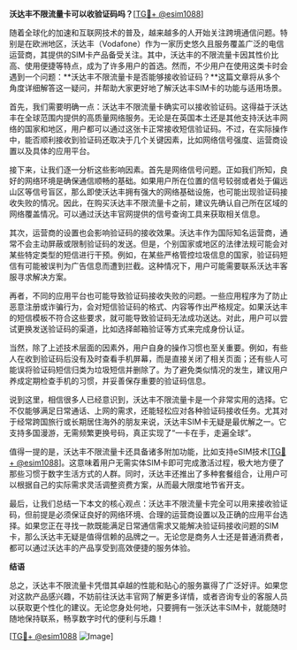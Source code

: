 **沃达丰不限流量卡可以收验证码吗？**[[TG💪+ @esim1088](https://t.me/s/esim1088)]

随着全球化的加速和互联网技术的普及，越来越多的人开始关注跨境通信问题。特别是在欧洲地区，沃达丰（Vodafone）作为一家历史悠久且服务覆盖广泛的电信运营商，其提供的SIM卡产品备受关注。其中，沃达丰的不限流量卡因其性价比高、使用便捷等特点，成为了许多用户的首选。然而，不少用户在使用这类卡时会遇到一个问题：**沃达丰不限流量卡是否能够接收验证码？**这篇文章将从多个角度详细解答这一疑问，并帮助大家更好地了解沃达丰SIM卡的功能与适用场景。

首先，我们需要明确一点：沃达丰不限流量卡确实可以接收验证码。这得益于沃达丰在全球范围内提供的高质量网络服务。无论是在英国本土还是其他支持沃达丰网络的国家和地区，用户都可以通过这张卡正常接收短信验证码。不过，在实际操作中，能否顺利接收到验证码还取决于几个关键因素，比如网络信号强度、运营商设置以及具体的应用平台。

接下来，让我们逐一分析这些影响因素。首先是网络信号问题。正如我们所知，良好的网络环境是确保通信顺畅的基础。如果用户所在位置的信号较弱或者处于偏远山区等信号盲区，那么即使沃达丰拥有强大的网络基础设施，也可能出现验证码接收失败的情况。因此，在购买沃达丰不限流量卡之前，建议先确认自己所在区域的网络覆盖情况。可以通过沃达丰官网提供的信号查询工具来获取相关信息。

其次，运营商的设置也会影响验证码的接收效果。沃达丰作为国际知名运营商，通常不会主动屏蔽或限制验证码的发送。但是，个别国家或地区的法律法规可能会对某些特定类型的短信进行干预。例如，在某些严格管控垃圾信息的国家，验证码短信有可能被误判为广告信息而遭到拦截。这种情况下，用户可能需要联系沃达丰客服寻求解决方案。

再者，不同的应用平台也可能导致验证码接收失败的问题。一些应用程序为了防止恶意注册或诈骗行为，会对短信验证码的格式、内容等作出严格规定。如果沃达丰的短信模板不符合这些要求，就可能导致验证码无法成功送达。对此，用户可以尝试更换发送验证码的渠道，比如选择邮箱验证等方式来完成身份认证。

当然，除了上述技术层面的因素外，用户自身的操作习惯也至关重要。例如，有些人在收到验证码后没有及时查看手机屏幕，而是直接关闭了相关页面；还有些人可能误将验证码短信归类为垃圾短信并删除了。为了避免类似情况的发生，建议用户养成定期检查手机的习惯，并妥善保存重要的验证码信息。

说到这里，相信很多人已经意识到，沃达丰不限流量卡是一个非常实用的选择。它不仅能够满足日常通话、上网的需求，还能轻松应对各种验证码接收任务。尤其对于经常跨国旅行或长期居住海外的朋友来说，沃达丰SIM卡无疑是最优解之一。它支持多国漫游，无需频繁更换号码，真正实现了“一卡在手，走遍全球”。

值得一提的是，沃达丰不限流量卡还具备诸多附加功能，比如支持eSIM技术[[TG💪+ @esim1088](https://t.me/s/esim1088)]。这意味着用户无需实体SIM卡即可完成激活过程，极大地方便了那些习惯于数字生活方式的人群。同时，沃达丰还推出了多种套餐组合，让用户可以根据自己的实际需求灵活调整资费方案，从而最大限度地节省开支。

最后，让我们总结一下本文的核心观点：沃达丰不限流量卡完全可以用来接收验证码，但前提是必须保证良好的网络环境、合理的运营商设置以及正确的应用平台选择。如果您正在寻找一款既能满足日常通信需求又能解决验证码接收问题的SIM卡，那么沃达丰无疑是值得信赖的品牌之一。无论您是商务人士还是普通消费者，都可以通过沃达丰的产品享受到高效便捷的服务体验。

**结语**

总之，沃达丰不限流量卡凭借其卓越的性能和贴心的服务赢得了广泛好评。如果您对这款产品感兴趣，不妨前往沃达丰官网了解更多详情，或者咨询专业的客服人员以获取更个性化的建议。无论您身处何地，只要拥有一张沃达丰SIM卡，就能随时随地保持联系，畅享数字时代的便利与乐趣！

[[TG💪+ @esim1088](https://t.me/s/esim1088) ![Image](https://i.postimg.cc/4NQfJmqS/Snipaste-2025-05-13-00-14-12.png)]